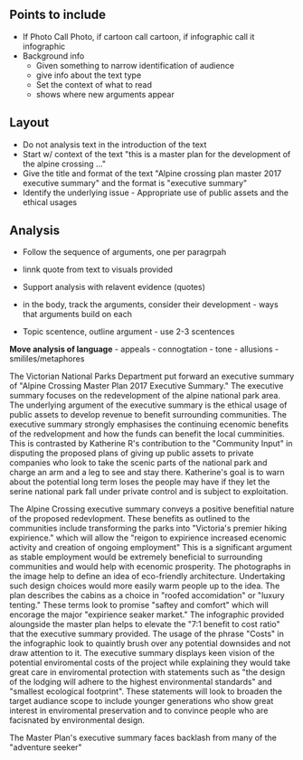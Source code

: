 ## Points to include
- If Photo Call Photo, if cartoon call cartoon, if infographic call it infographic
- Background info
	- Given something to narrow identification of audience
	- give info about the text type
	- Set the context of what to read
	 - shows where new arguments appear

## Layout
- Do not analysis text in the introduction of the text
- Start w/ context of the text "this is a master plan for the development of the alpine crossing …"
- Give the title and format of the text "Alpine crossing plan master 2017 executive summary" and the format is "executive summary"
- Identify the underlying issue - Appropriate use of public assets and the ethical usages

## Analysis
- Follow the sequence of arguments, one per paragrpah
- linnk quote from text to visuals provided
- Support analysis with relavent evidence (quotes) 

- in the body, track the arguments, consider their development - ways that arguments build on each
- Topic scentence, outline argument - use 2-3 scentences

**Move analysis of language**
	- appeals
	- connogtation
	- tone
	- allusions
	- smililes/metaphores

The Victorian National Parks Department put forward an executive summary of "Alpine Crossing Master Plan 2017 Executive Summary." The executive summary focuses on the redevelopment of the alpine national park area. The underlying argument of the executive summary is the ethical usage of public assets to develop revenue to benefit surrounding communities. The executive summary strongly emphasises the continuing ecenomic benefits of the redvelopment and how the funds can benefit the local cumminities. This is contrasted by Katherine  R's contribution to the "Community Input" in disputing the proposed plans of giving up public assets to private companies who look to take the scenic parts of the national park and charge an arm and a leg to see and stay there. Katherine's goal is to warn about the potential long term loses the people may have if they let the serine national park fall under private control and is subject to exploitation.

The Alpine Crossing executive summary conveys a positive benefitial nature of the proposed redevlopment. These benefits as outlined to the communities include transforming the parks into "Victoria's premier hiking expirience." which will allow the "reigon to expirience increased ecenomic activity and creation of ongoing employment" This is a significant argument as stable employment would be extremely beneficial to surrounding communities and would help with ecenomic prosperity. The photographs in the image help to define an idea of eco-friendly architecture. Undertaking such design choices would more easily warm people up to the idea. The plan describes the cabins as a choice in "roofed accomidation" or "luxury tenting." These terms look to promise "saftey and comfort" which will encorage the major "expirience seaker market." The infographic provided aloungside the master plan helps to elevate the "7:1 benefit to cost ratio" that the executive summary provided. The usage of the phrase "Costs" in the infographic look to quaintly brush over any potential downsides and not draw attention to it. The executive summary displays keen vision of the potential enviromental costs of the project while explaining they would take great care in enviromental protection with statements such as "the design of the lodging will adhere to the highest environmental standards" and "smallest ecological footprint". These statements will look to broaden the target audiance scope to include younger generations who show great interest in enviromental preservation and to convince people who are facisnated by environmental design.

The Master Plan's executive summary faces backlash from many of the "adventure seeker"
